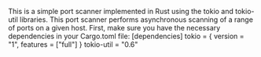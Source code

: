 This is a simple port scanner implemented in Rust using the tokio and tokio-util libraries. This port scanner performs asynchronous scanning of a range of ports on a given host.
First, make sure you have the necessary dependencies in your Cargo.toml file:
[dependencies]
tokio = { version = "1", features = ["full"] }
tokio-util = "0.6"
